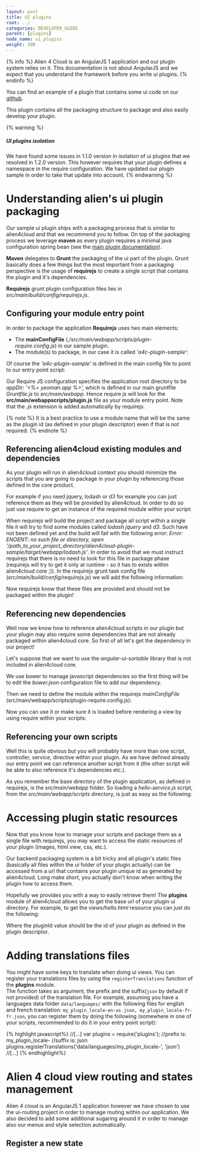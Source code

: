 ```yaml
---
layout: post
title: UI plugins
root: ../
categories: DEVELOPER_GUIDE
parent: [plugins]
node_name: ui_plugins
weight: 200
---
```


{% info %}
Alien 4 Cloud is an AngularJS 1 application and our plugin system relies on it. This documentation is not about AngularJS and we expect that you understand the framework before you write ui plugins.
{% endinfo %}

You can find an example of a plugin that contains some ui code on our [github](https://github.com/alien4cloud/alien4cloud-plugin-sample).

This plugin contains all the packaging structure to package and also easily develop your plugin.

{% warning %}
<h5>UI plugins isolation</h5>
We have found some issues in 1.1.0 version in isolation of ui plugins that we resolved in 1.2.0 version. This however requires that your plugin defines a namespace in the require configuration. We have updated our plugin sample in order to take that update into account.
{% endwarning %}

# Understanding alien's ui plugin packaging

Our sample ui plugin ships with a packaging process that is similar to alien4cloud and that we recommend you to follow. On top of the packaging process we leverage __maven__ as every plugin requires a minimal java configuration spring bean (see the [main plugin documentation](#/developer_guide/plugin.html)).

__Maven__ delegates to __Grunt__ the packaging of the ui part of the plugin. Grunt basically does a few things but the most important from a packaging perspective is the usage of __requirejs__ to create a single script that contains the plugin and it's dependencies.

__Requirejs__ grunt plugin configuration files lies in _src/main/build/config/requirejs.js_.

## Configuring your module entry point

In order to package the application __Requirejs__ uses two main elements:

* The __mainConfigFile__ (_./src/main/webapp/scripts/plugin-require.config.js_) in our sample plugin.
* The module(s) to package, in our case it is called _'a4c-plugin-sample'_:

<div data-gist="https://gist.github.com/lucboutier/ef213dab0190659cd25e.js"></div>

Of course the _'a4c-plugin-sample'_ is defined in the main config file to point to our entry point script:

<div data-gist="https://gist.github.com/lucboutier/206f1388fcd00e3e945d.js"></div>

Our Require JS configuration specifies the application root directory to be _appDir: '<%= yeoman.app %>',_ which is defined in our main gruntfile _Gruntfile.js_ to _src/main/webapp_. Hence require js will look for the __src/main/webappscripts/plugin.js__ file as your module entry point. Note that the _.js_ extension is added automatically by requirejs.

{% note %}
It is a best practice to use a module name that will be the same as the plugin id (as defined in your plugin descriptor) even if that is not required.
{% endnote %}

## Referencing alien4cloud existing modules and dependencies

As your plugin will run in alien4cloud context you should minimize the scripts that you are going to package in your plugin by referencing those defined in the core product.

For example if you need jquery, lodash or d3 for example you can just reference them as they will be provided by alien4cloud. In order to do so just use require to get an instance of the required module within your script:

<div data-gist="https://gist.github.com/lucboutier/ef02c6cc8aec37cfd2fe.js"></div>

When requirejs will build the project and package all script within a single file it will try to find some modules called _lodash_ _jquery_ and _d3_. Such have not been defined yet and the build will fail with the following error: _Error: ENOENT: no such file or directory, open '/path_to_your_project_directory/alien4cloud-plugin-sample/target/webapp/lodash.js'_. In order to avoid that we must instruct requirejs that there is no need to look for this file in package phase (requirejs will try to get it only at runtime - so it has to exists within alien4cloud core ;)). In the requirejs grunt task config file (_src/main/build/config/requirejs.js_) we will add the following information:

<div data-gist="https://gist.github.com/lucboutier/59ebdd98c0a2b7fa41c1.js"></div>

Now requirejs know that these files are provided and should not be packaged within the plugin!

## Referencing new dependencies

Well now we know how to reference alien4cloud scripts in our plugin but your plugin may also require some dependencies that are not already packaged within alien4cloud core. So first of all let's get the dependency in our project!

Let's suppose that we want to use the _angular-ui-sortable_ library that is not included in alien4cloud core.

We use bower to manage javascript dependencies so the first thing will be to edit the _bower.json_ configuration file to add our dependency.

<div data-gist="https://gist.github.com/lucboutier/af83bad0d768e5b62f28.js"></div>

Then we need to define the module within the requirejs _mainConfigFile_ (src/main/webapp/scripts/plugin-require.config.js):

<div data-gist="https://gist.github.com/lucboutier/4f41684bef561fd82f09.js"></div>

Now you can use it or make sure it is loaded before rendering a view by using require within your scripts:

<div data-gist="https://gist.github.com/lucboutier/560d04e508014144f7c4.js"></div>

## Referencing your own scripts

Well this is quite obvious but you will probably have more than one script, controller, service, directive within your plugin. As we have defined already our entry point we can reference another script from it (the other script will be able to also reference it's dependencies etc.).

As you remember the base directory of the plugin application, as defined in requirejs, is the _src/main/webapp_ folder. So loading a _hello-service.js_ script, from the _src/main/webapp/scripts_ directory, is just as easy as the following:

<div data-gist="https://gist.github.com/lucboutier/d2d56359a20e068e16da.js"></div>

# Accessing plugin static resources

Now that you know how to manage your scripts and package them as a single file with requirejs, you may want to access the static resources of your plugin (images, html view, css, etc.).

Our backend packaging system is a bit tricky and all plugin's static files (basically all files within the _ui_ folder of your plugin actually) can be accessed from a url that contains your plugin unique id as generated by alien4cloud. Long make short, you actually don't know when writing the plugin how to access them.

Hopefully we provides you with a way to easily retrieve them! The __plugins__ module of alien4cloud allows you to get the base url of your plugin ui directory. For example, to get the _views/hello.html_ resource you can just do the following:

<div data-gist="https://gist.github.com/lucboutier/a8269a5689898bef8f1b.js"></div>

Where the pluginId value should be the id of your plugin as defined in the plugin descriptor.

# Adding translations files
You might have some keys to translate when doing ui views. You can register your translations files by using the `registerTranslations` function of the **plugins** module.  
The function takes as argument, the prefix and the suffix(`json` by default if not provided) of the translation file. For example, assuming you have a languages data folder `data/languages/` with the following files for english and french translation: `my_plugin_locale-en-us.json, my_plugin_locale-fr-fr.json`, you can register them by doing the following (somewhere in one of your scripts, recommended to do it in your entry point script):

{% highlight javascript%}
//[...]
var plugins = require('plugins');
//prefix is: my_plugin_locale-
//suffix is: json
plugins.registerTranslations('data/languages/my_plugin_locale-', 'json')
//[...]
{% endhighlight%}


# Alien 4 cloud view routing and states management

Alien 4 cloud is an AngularJS 1 application however we have chosen to use the ui-routing project in order to manage routing within our application. We also decided to add some additional sugaring around it in order to manage also our menus and style selection automatically.

## Register a new state
